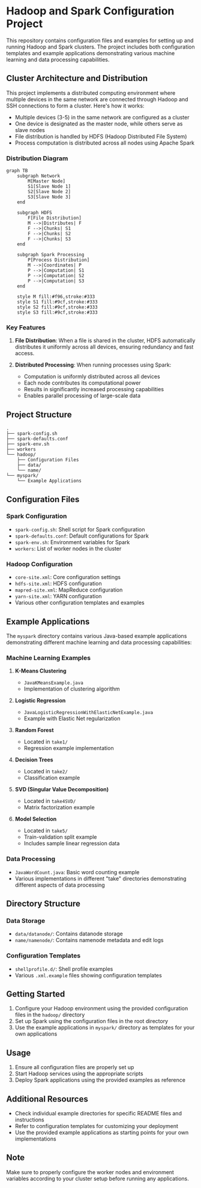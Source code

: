 # Hadoop and Spark Configuration Project

This repository contains configuration files and examples for setting up and running Hadoop and Spark clusters. The project includes both configuration templates and example applications demonstrating various machine learning and data processing capabilities.

## Cluster Architecture and Distribution

This project implements a distributed computing environment where multiple devices in the same network are connected through Hadoop and SSH connections to form a cluster. Here's how it works:

- Multiple devices (3-5) in the same network are configured as a cluster
- One device is designated as the master node, while others serve as slave nodes
- File distribution is handled by HDFS (Hadoop Distributed File System)
- Process computation is distributed across all nodes using Apache Spark

### Distribution Diagram

```mermaid
graph TB
    subgraph Network
        M[Master Node]
        S1[Slave Node 1]
        S2[Slave Node 2]
        S3[Slave Node 3]
    end

    subgraph HDFS
        F[File Distribution]
        M -->|Distributes| F
        F -->|Chunks| S1
        F -->|Chunks| S2
        F -->|Chunks| S3
    end

    subgraph Spark Processing
        P[Process Distribution]
        M -->|Coordinates| P
        P -->|Computation| S1
        P -->|Computation| S2
        P -->|Computation| S3
    end

    style M fill:#f96,stroke:#333
    style S1 fill:#9cf,stroke:#333
    style S2 fill:#9cf,stroke:#333
    style S3 fill:#9cf,stroke:#333
```

### Key Features
1. **File Distribution**: When a file is shared in the cluster, HDFS automatically distributes it uniformly across all devices, ensuring redundancy and fast access.

2. **Distributed Processing**: When running processes using Spark:
   - Computation is uniformly distributed across all devices
   - Each node contributes its computational power
   - Results in significantly increased processing capabilities
   - Enables parallel processing of large-scale data

## Project Structure

```
.
├── spark-config.sh
├── spark-defaults.conf
├── spark-env.sh
├── workers
└── hadoop/
    ├── Configuration Files
    ├── data/
    └── name/
└── myspark/
    └── Example Applications
```

## Configuration Files

### Spark Configuration
- `spark-config.sh`: Shell script for Spark configuration
- `spark-defaults.conf`: Default configurations for Spark
- `spark-env.sh`: Environment variables for Spark
- `workers`: List of worker nodes in the cluster

### Hadoop Configuration
- `core-site.xml`: Core configuration settings
- `hdfs-site.xml`: HDFS configuration
- `mapred-site.xml`: MapReduce configuration
- `yarn-site.xml`: YARN configuration
- Various other configuration templates and examples

## Example Applications

The `myspark` directory contains various Java-based example applications demonstrating different machine learning and data processing capabilities:

### Machine Learning Examples
1. **K-Means Clustering**
   - `JavaKMeansExample.java`
   - Implementation of clustering algorithm

2. **Logistic Regression**
   - `JavaLogisticRegressionWithElasticNetExample.java`
   - Example with Elastic Net regularization

3. **Random Forest**
   - Located in `take1/`
   - Regression example implementation

4. **Decision Trees**
   - Located in `take2/`
   - Classification example

5. **SVD (Singular Value Decomposition)**
   - Located in `take4SVD/`
   - Matrix factorization example

6. **Model Selection**
   - Located in `take5/`
   - Train-validation split example
   - Includes sample linear regression data

### Data Processing
- `JavaWordCount.java`: Basic word counting example
- Various implementations in different "take" directories demonstrating different aspects of data processing

## Directory Structure

### Data Storage
- `data/datanode/`: Contains datanode storage
- `name/namenode/`: Contains namenode metadata and edit logs

### Configuration Templates
- `shellprofile.d/`: Shell profile examples
- Various `.xml.example` files showing configuration templates

## Getting Started

1. Configure your Hadoop environment using the provided configuration files in the `hadoop/` directory
2. Set up Spark using the configuration files in the root directory
3. Use the example applications in `myspark/` directory as templates for your own applications

## Usage

1. Ensure all configuration files are properly set up
2. Start Hadoop services using the appropriate scripts
3. Deploy Spark applications using the provided examples as reference

## Additional Resources

- Check individual example directories for specific README files and instructions
- Refer to configuration templates for customizing your deployment
- Use the provided example applications as starting points for your own implementations

## Note

Make sure to properly configure the worker nodes and environment variables according to your cluster setup before running any applications.
